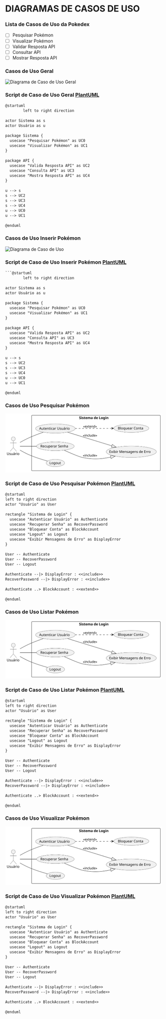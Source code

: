 # DIAGRAMAS DE CASOS DE USO

### Lista de Casos de Uso da Pokedex
- [ ] Pesquisar Pokémon
- [ ] Visualizar Pokémon
- [ ] Validar Resposta API
- [ ] Consultar API
- [ ] Mostrar Resposta API

### Casos de Uso Geral

![Diagrama de Caso de Uso Geral](https://plantuml.com/download)

### Script de Caso de Uso Geral [PlantUML]()
    @startuml
            left to right direction

    actor Sistema as s
    actor Usuário as u

    package Sistema {
      usecase "Pesquisar Pokémon" as UC0
      usecase "Visualizar Pokémon" as UC1
    }

    package API {
      usecase "Valida Resposta API" as UC2
      usecase "Consulta API" as UC3
      usecase "Mostra Resposta API" as UC4
    }

    u --> s
    s --> UC2
    s --> UC3
    s --> UC4
    u --> UC0
    u --> UC1

    @enduml
    

### Casos de Uso Inserir Pokémon
![Diagrama de Caso de Uso]()

### Script de Caso de Uso Inserir Pokémon [PlantUML](https://www.plantuml.com/plantuml/uml/SyfFKj2rKt3CoKnELR1Io4ZDoSa70000)
    ```@startuml
            left to right direction

    actor Sistema as s
    actor Usuário as u

    package Sistema {
      usecase "Pesquisar Pokémon" as UC0
      usecase "Visualizar Pokémon" as UC1
    }

    package API {
      usecase "Valida Resposta API" as UC2
      usecase "Consulta API" as UC3
      usecase "Mostra Resposta API" as UC4
    }

    u --> s
    s --> UC2
    s --> UC3
    s --> UC4
    u --> UC0
    u --> UC1

    @enduml

### Casos de Uso Pesquisar Pokémon
![Diagrama de Caso de Uso Pesquisar Pokémon](https://github.com/ADS035-Metricas-e-Arquitetura-de-Soft/documento-requisitos/blob/main/caso-de-uso-login-v1.svg)

### Script de Caso de Uso Pesquisar Pokémon [PlantUML](https://www.plantuml.com/plantuml/uml/SyfFKj2rKt3CoKnELR1Io4ZDoSa70000)
    @startuml
    left to right direction
    actor "Usuário" as User
    
    rectangle "Sistema de Login" {
      usecase "Autenticar Usuário" as Authenticate
      usecase "Recuperar Senha" as RecoverPassword
      usecase "Bloquear Conta" as BlockAccount
      usecase "Logout" as Logout
      usecase "Exibir Mensagens de Erro" as DisplayError
    }
    
    User -- Authenticate
    User -- RecoverPassword
    User -- Logout
    
    Authenticate --|> DisplayError : <<include>>
    RecoverPassword --|> DisplayError : <<include>>
    
    Authenticate ..> BlockAccount : <<extend>>
    
    @enduml

### Casos de Uso Listar Pokémon
![Diagrama de Caso de Uso Listar Pokémon](https://github.com/ADS035-Metricas-e-Arquitetura-de-Soft/documento-requisitos/blob/main/caso-de-uso-login-v1.svg)

### Script de Caso de Uso Listar Pokémon [PlantUML](https://www.plantuml.com/plantuml/uml/SyfFKj2rKt3CoKnELR1Io4ZDoSa70000)
    @startuml
    left to right direction
    actor "Usuário" as User
    
    rectangle "Sistema de Login" {
      usecase "Autenticar Usuário" as Authenticate
      usecase "Recuperar Senha" as RecoverPassword
      usecase "Bloquear Conta" as BlockAccount
      usecase "Logout" as Logout
      usecase "Exibir Mensagens de Erro" as DisplayError
    }
    
    User -- Authenticate
    User -- RecoverPassword
    User -- Logout
    
    Authenticate --|> DisplayError : <<include>>
    RecoverPassword --|> DisplayError : <<include>>
    
    Authenticate ..> BlockAccount : <<extend>>
    
    @enduml

### Casos de Uso Visualizar Pokémon
![Diagrama de Caso de Uso Visualizar Pokémon](https://github.com/ADS035-Metricas-e-Arquitetura-de-Soft/documento-requisitos/blob/main/caso-de-uso-login-v1.svg)

### Script de Caso de Uso Visualizar Pokémon [PlantUML](https://www.plantuml.com/plantuml/uml/SyfFKj2rKt3CoKnELR1Io4ZDoSa70000)
    @startuml
    left to right direction
    actor "Usuário" as User
    
    rectangle "Sistema de Login" {
      usecase "Autenticar Usuário" as Authenticate
      usecase "Recuperar Senha" as RecoverPassword
      usecase "Bloquear Conta" as BlockAccount
      usecase "Logout" as Logout
      usecase "Exibir Mensagens de Erro" as DisplayError
    }
    
    User -- Authenticate
    User -- RecoverPassword
    User -- Logout
    
    Authenticate --|> DisplayError : <<include>>
    RecoverPassword --|> DisplayError : <<include>>
    
    Authenticate ..> BlockAccount : <<extend>>
    
    @enduml
